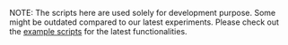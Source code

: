 NOTE: The scripts here are used solely for development purpose. Some might be outdated compared to our latest experiments. Please check out the [example scripts](https://github.com/computational-cell-analytics/medico-sam/tree/master/examples) for the latest functionalities.
